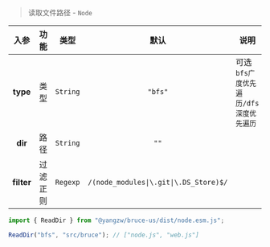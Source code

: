 > 读取文件路径 - `Node`

入参|功能|类型|默认|说明
:-:|:-:|:-:|:-:|-
**type**|类型|`String`|`"bfs"`|可选`bfs广度优先遍历/dfs深度优先遍历`
**dir**|路径|`String`|`""`
**filter**|过滤正则|`Regexp`|`/(node_modules\|\.git\|\.DS_Store)$/`

```js
import { ReadDir } from "@yangzw/bruce-us/dist/node.esm.js";

ReadDir("bfs", "src/bruce"); // ["node.js", "web.js"]
```